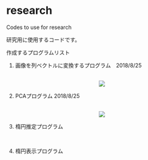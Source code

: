 # research
Codes to use for research

研究用に使用するコードです。


作成するプログラムリスト

1. 画像を列ベクトルに変換するプログラム　2018/8/25
<br><br>
<div align="center">
  <img src = "https://latex.codecogs.com/gif.latex?Picture&space;\rightarrow&space;x"/>
</div>

2. PCAプログラム 2018/8/25
<br>
<div align="center">
  <img src = "https://latex.codecogs.com/gif.latex?X(x_1,&space;x_2,&space;\cdots&space;,x_n)&space;\rightarrow&space;Y_{pca}(y_1,y_2)"/>
</div>

3. 楕円推定プログラム 
<br>




4. 楕円表示プログラム

